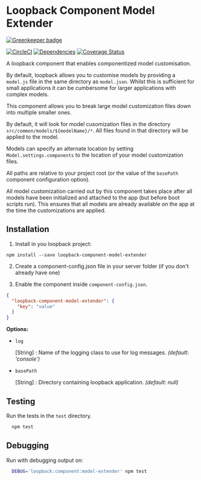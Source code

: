 # Loopback Component Model Extender

[![Greenkeeper badge](https://badges.greenkeeper.io/fullcube/loopback-component-model-extender.svg)](https://greenkeeper.io/)

[![CircleCI](https://circleci.com/gh/fullcube/loopback-component-model-extender.svg?style=svg)](https://circleci.com/gh/fullcube/loopback-component-model-extender) [![Dependencies](http://img.shields.io/david/fullcube/loopback-component-model-extender.svg?style=flat)](https://david-dm.org/fullcube/loopback-component-model-extender) [![Coverage Status](https://coveralls.io/repos/github/fullcube/loopback-component-model-extender/badge.svg?branch=master)](https://coveralls.io/github/fullcube/loopback-component-model-extender?branch=master)

A loopback component that enables componentized model customisation.

By default, loopback allows you to customise models by providing a `model.js` file in the same directory as `model.json`. Whilst this is sufficient for small applications it can be cumbersome for larger applications with complex models.

This component allows you to break large model customization files down into multiple smaller ones.

By default, it will look for model cusomization files in the directory `src/common/models/${modelName}/*`. All files found in that directory will be applied to the model.

Models can specify an alternate location by setting `Model.settings.components` to the location of your model customization files.

All paths are relative to your project root (or the value of the `basePath` component configuration option).

All model customization carried out by this component takes place after all models have been initialized and attached to the app (but before boot scripts run). This ensures that all models are already available on the app at the time the customizations are applied.

## Installation

1. Install in you loopback project:

  `npm install --save loopback-component-model-extender`

2. Create a component-config.json file in your server folder (if you don't already have one)

3. Enable the component inside `component-config.json`.

  ```json
  {
    "loopback-component-model-extender": {
      "key": "value"
    }
  }
  ```

**Options:**

- `log`

  [String] : Name of the logging class to use for log messages. *(default: 'console')*

- `basePath`

  [String] : Directory containing loopback application. *(default: null)*



## Testing

Run the tests in the `test` directory.

```bash
  npm test
```

## Debugging

Run with debugging output on:

```bash
  DEBUG='loopback:component:model-extender' npm test
```
